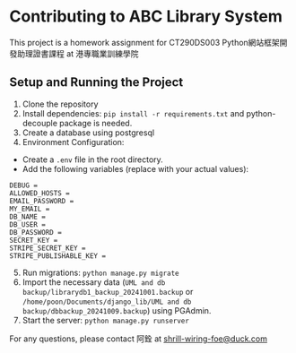 # Contributing to ABC Library System

This project is a homework assignment for CT290DS003 Python網站框架開發助理證書課程 at 港專職業訓練學院

## Setup and Running the Project

1. Clone the repository
2. Install dependencies: `pip install -r requirements.txt` and python-decouple package is needed.
3. Create a database using postgresql
4. Environment Configuration:
- Create a `.env` file in the root directory.
- Add the following variables (replace with your actual values):
```
DEBUG = 
ALLOWED_HOSTS = 
EMAIL_PASSWORD = 
MY_EMAIL = 
DB_NAME = 
DB_USER = 
DB_PASSWORD = 
SECRET_KEY = 
STRIPE_SECRET_KEY = 
STRIPE_PUBLISHABLE_KEY = 
```
5. Run migrations: `python manage.py migrate`
6. Import the necessary data (`UML and db backup/librarydb1_backup_20241001.backup` or `/home/poon/Documents/django_lib/UML and db backup/dbbackup_20241009.backup`) using PGAdmin.
7. Start the server: `python manage.py runserver`

For any questions, please contact 阿銓 at shrill-wiring-foe@duck.com